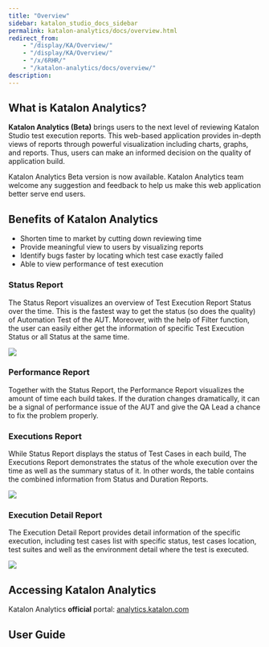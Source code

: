 ```yaml
---
title: "Overview" 
sidebar: katalon_studio_docs_sidebar
permalink: katalon-analytics/docs/overview.html 
redirect_from:
    - "/display/KA/Overview/"
    - "/display/KA/Overview/"
    - "/x/6RHR/"
    - "/katalon-analytics/docs/overview/"
description: 
---
```

What is Katalon Analytics?
--------------------------

**Katalon Analytics (Beta)** brings users to the next level of reviewing Katalon Studio test execution reports. This web-based application provides in-depth views of reports through powerful visualization including charts, graphs, and reports. Thus, users can make an informed decision on the quality of application build. 

Katalon Analytics Beta version is now available. Katalon Analytics team welcome any suggestion and feedback to help us make this web application better serve end users. 

Benefits of Katalon Analytics
-----------------------------

*   Shorten time to market by cutting down reviewing time
*   Provide meaningful view to users by visualizing reports
*   Identify bugs faster by locating which test case exactly failed
*   Able to view performance of test execution

### Status Report

The Status Report visualizes an overview of Test Execution Report Status over the time. This is the fastest way to get the status (so does the quality) of Automation Test of the AUT. Moreover, with the help of Filter function, the user can easily either get the information of specific Test Execution Status or all Status at the same time.

![](../../images/katalon-analytics/docs/overview/Screen-Shot-2018-09-26-at-10.53.34-AM.png)

### Performance Report

Together with the Status Report, the Performance Report visualizes the amount of time each build takes. If the duration changes dramatically, it can be a signal of performance issue of the AUT and give the QA Lead a chance to fix the problem properly.

### Executions Report

While Status Report displays the status of Test Cases in each build, The Executions Report demonstrates the status of the whole execution over the time as well as the summary status of it. In other words, the table contains the combined information from Status and Duration Reports.

![](../../images/katalon-analytics/docs/overview/Screen-Shot-2018-09-26-at-11.06.57-AM.png)

### Execution Detail Report

The Execution Detail Report provides detail information of the specific execution, including test cases list with specific status, test cases location, test suites and well as the environment detail where the test is executed.

![](../../images/katalon-analytics/docs/overview/Execution-11-Katalon-Analytics.png)

Accessing Katalon Analytics
---------------------------

Katalon Analytics **official** portal: [analytics.katalon.com](http://analytics.katalon.com/)

User Guide
----------